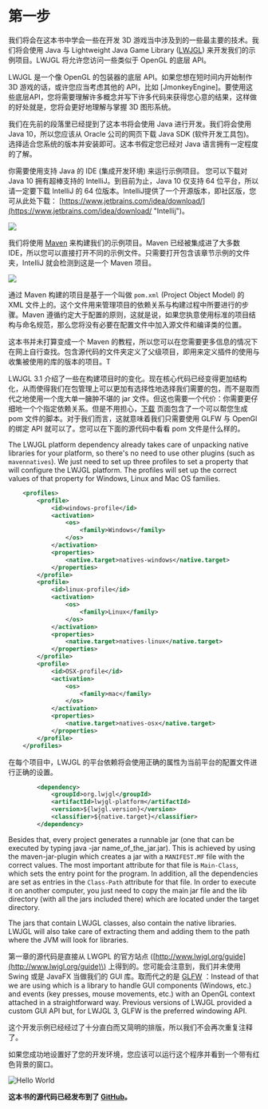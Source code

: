 # 第一步

我们将会在这本书中学会一些在开发 3D 游戏当中涉及到的一些最主要的技术。我们将会使用 Java 与 Lightweight Java Game Library \([LWJGL](http://www.lwjgl.org/)\) 来开发我们的示例项目。LWJGL 将允许您访问一些类似于 OpenGL 的底层 API。

LWJGL 是一个像 OpenGL 的包装器的底层 API。如果您想在短时间内开始制作 3D 游戏的话，或许您应当考虑其他的 API，比如 \[JmonkeyEngine\]。要使用这些底层API，您将需要理解许多概念并写下许多代码来获得您心意的结果，这样做的好处就是，您将会更好地理解与掌握 3D 图形系统。

我们在先前的段落里已经提到了这本书将会使用 Java 进行开发。我们将会使用 Java 10，所以您应该从 Oracle 公司的网页下载 Java SDK (软件开发工具包)。选择适合您系统的版本并安装即可。这本书假定您已经对 Java 语言拥有一定程度的了解。

你需要使用支持 Java 的 IDE (集成开发环境) 来运行示例项目。 您可以下载对 Java 10 拥有超棒支持的 IntelliJ。到目前为止，Java 10 仅支持 64 位平台，所以请一定要下载 IntelliJ 的 64 位版本。IntelliJ提供了一个开源版本，即社区版，您可从此处下载： [https://www.jetbrains.com/idea/download/](https://www.jetbrains.com/idea/download/ "Intellij")。

![](/chapter01/intellij.png)

我们将使用 [Maven](https://maven.apache.org/) 来构建我们的示例项目。Maven 已经被集成进了大多数 IDE，所以您可以直接打开不同的示例文件。只需要打开包含该章节示例的文件夹，IntelliJ 就会检测到这是一个 Maven 项目。

![](/chapter01/maven_project.png)

通过 Maven 构建的项目是基于一个叫做 `pom.xml` \(Project Object Model\) 的 XML 文件上的。这个文件用来管理项目的依赖关系与构建过程中所要进行的步骤。Maven 遵循约定大于配置的原则，这就是说，如果您执意使用标准的项目结构与命名规范，那么您将没有必要在配置文件中加入源文件和编译类的位置。

这本书并未打算变成一个 Maven 的教程，所以您可以在您需要更多信息的情况下在网上自行查找。包含源代码的文件夹定义了父级项目，即用来定义插件的使用与收集被使用的库的版本的项目。T

LWJGL 3.1 介绍了一些在构建项目时的变化。现在核心代码已经变得更加结构化，从而使得我们在包管理上可以更加有选择性地选择我们需要的包，而不是取而代之地使用一个庞大单一臃肿不堪的 jar 文件。但这也需要一个代价：你需要更仔细地一个个指定依赖关系。但是不用担心，[下载](https://www.lwjgl.org/download) 页面包含了一个可以帮您生成 pom 文件的脚本。对于我们而言，这就意味着我们只需要使用 GLFW 与 OpenGl 的绑定 API 就可以了。您可以在下面的源代码中看看 pom 文件是什么样的。

The LWJGL platform dependency already takes care of unpacking native libraries for your platform, so there's no need to use other plugins \(such as `mavennatives`\). We just need to set up three profiles to set a property that will configure the LWJGL platform. The profiles will set up the correct values of that property for Windows, Linux and Mac OS families.

```xml
    <profiles>
        <profile>
            <id>windows-profile</id>
            <activation>
                <os>
                    <family>Windows</family>
                </os>
            </activation>
            <properties>
                <native.target>natives-windows</native.target>
            </properties>                
        </profile>
        <profile>
            <id>linux-profile</id>
            <activation>
                <os>
                    <family>Linux</family>
                </os>
            </activation>
            <properties>
                <native.target>natives-linux</native.target>
            </properties>                
        </profile>
        <profile>
            <id>OSX-profile</id>
            <activation>
                <os>
                    <family>mac</family>
                </os>
            </activation>
            <properties>
                <native.target>natives-osx</native.target>
            </properties>
        </profile>
    </profiles>
```

在每个项目中，LWJGL 的平台依赖将会使用正确的属性为当前平台的配置文件进行正确的设置。

```xml
        <dependency>
            <groupId>org.lwjgl</groupId>
            <artifactId>lwjgl-platform</artifactId>
            <version>${lwjgl.version}</version>
            <classifier>${native.target}</classifier>
        </dependency>
```

Besides that, every project generates a runnable jar \(one that can be executed by typing java -jar name\_of\_the\_jar.jar\). This is achieved by using the maven-jar-plugin which creates a jar with a `MANIFEST.MF` file with the correct values. The most important attribute for that file is `Main-Class`, which sets the entry point for the program. In addition, all the dependencies are set as entries in the `Class-Path` attribute for that file. In order to execute it on another computer, you just need to copy the main jar file and the lib directory \(with all the jars included there\) which are located under the target directory.

The jars that contain LWJGL classes, also contain the native libraries. LWJGL will also take care of extracting them and adding them to the path where the JVM will look for libraries.

第一章的源代码是直接从 LWGPL 的官方站点 \([http://www.lwjgl.org/guide](http://www.lwjgl.org/guide)\) 上得到的。您可能会注意到，我们并未使用 Swing 或是 JavaFX 当做我们的 GUI 库。取而代之的是 [GLFW](www.glfw.org) ：Instead of that we are using  which is a library to handle GUI components \(Windows, etc.\) and events \(key presses, mouse movements, etc.\) with an OpenGL context attached in a straightforward way. Previous versions of LWJGL provided a custom GUI API but, for LWJGL 3, GLFW is the preferred windowing API.

这个开发示例已经经过了十分直白而又简明的排版，所以我们不会再次重复注释了。

如果您成功地设置好了您的开发环境，您应该可以运行这个程序并看到一个带有红色背景的窗口。

![Hello World](hello_world.png)

**这本书的源代码已经发布到了 **[**GitHub**](https://github.com/lwjglgamedev/lwjglbook)**。**

